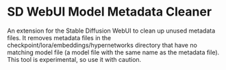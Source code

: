 # SD WebUI Model Metadata Cleaner

An extension for the Stable Diffusion WebUI to clean up unused metadata files.
It removes metadata files in the checkpoint/lora/embeddings/hypernetworks directory that have no matching model file (a model file with the same name as the metadata file).
This tool is experimental, so use it with caution.
